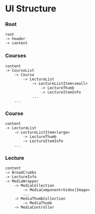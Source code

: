 # UI Structure

### Root
```
root
-> header
-> content
```

### Courses
```
content
-> CourseList
	-> Course
		-> LectureList
			-> LectureListItem<small>
				-> LectureThumb
				-> LectureItemInfo
			...
	...
```

### Course
```
content
-> LectureList
	-> LectureListItem<large>
		-> LectureThumb
		-> LectureItemInfo
	...
```

### Lecture
```
content
-> BreadCrumbs
-> LectureInfo
-> MediaWrapper
	-> MediaCollection
		-> MediaComponent<Video|Image>
		...
	-> MediaThumbCollection
		-> MediaThumb
	-> MediaController
```